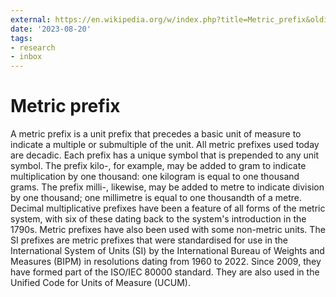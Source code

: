 ```yaml
---
external: https://en.wikipedia.org/w/index.php?title=Metric_prefix&oldid=1169164041
date: '2023-08-20'
tags:
- research
- inbox
---
```


# Metric prefix

A metric prefix is a unit prefix that precedes a basic unit of measure to indicate a multiple or submultiple of the unit. All metric prefixes used today are decadic. Each prefix has a unique symbol that is prepended to any unit symbol. The prefix kilo-, for example, may be added to gram to indicate multiplication by one thousand: one kilogram is equal to one thousand grams. The prefix milli-, likewise, may be added to metre to indicate division by one thousand; one millimetre is equal to one thousandth of a metre.
Decimal multiplicative prefixes have been a feature of all forms of the metric system, with six of these dating back to the system's introduction in the 1790s. Metric prefixes have also been used with some non-metric units. The SI prefixes are metric prefixes that were standardised for use in the International System of Units (SI) by the International Bureau of Weights and Measures (BIPM) in resolutions dating from 1960 to 2022. Since 2009, they have formed part of the ISO/IEC 80000 standard. They are also used in the Unified Code for Units of Measure (UCUM).
